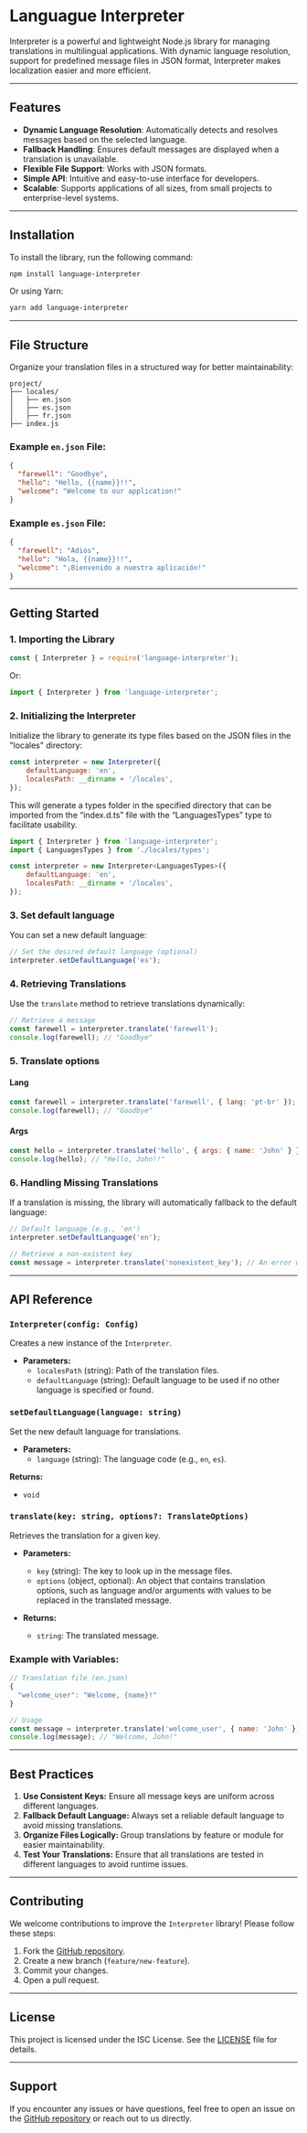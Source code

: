 # Languague Interpreter

Interpreter is a powerful and lightweight Node.js library for managing translations in multilingual applications. With dynamic language resolution, support for predefined message files in JSON format, Interpreter makes localization easier and more efficient.

---

## Features

- **Dynamic Language Resolution**: Automatically detects and resolves messages based on the selected language.
- **Fallback Handling**: Ensures default messages are displayed when a translation is unavailable.
- **Flexible File Support**: Works with JSON formats.
- **Simple API**: Intuitive and easy-to-use interface for developers.
- **Scalable**: Supports applications of all sizes, from small projects to enterprise-level systems.

---

## Installation

To install the library, run the following command:

```bash
npm install language-interpreter
```

Or using Yarn:

```bash
yarn add language-interpreter
```

---

## File Structure

Organize your translation files in a structured way for better maintainability:

```
project/
├── locales/
│   ├── en.json
│   ├── es.json
│   ├── fr.json
├── index.js
```

### Example `en.json` File:

```json
{
  "farewell": "Goodbye",
  "hello": "Hello, {{name}}!!",
  "welcome": "Welcome to our application!"
}
```

### Example `es.json` File:

```json
{
  "farewell": "Adiós",
  "hello": "Hola, {{name}}!!",
  "welcome": "¡Bienvenido a nuestra aplicación!"
}
```

---

## Getting Started

### 1. Importing the Library

```javascript
const { Interpreter } = require('language-interpreter');
```
Or:
```javascript
import { Interpreter } from 'language-interpreter';
```

### 2. Initializing the Interpreter

Initialize the library to generate its type files based on the JSON files in the "locales" directory:

```javascript
const interpreter = new Interpreter({
	defaultLanguage: 'en',
	localesPath: __dirname + '/locales',
});
```

This will generate a types folder in the specified directory that can be imported from the “index.d.ts” file with the “LanguagesTypes” type to facilitate usability.

```javascript
import { Interpreter } from 'language-interpreter';
import { LanguagesTypes } from './locales/types';

const interpreter = new Interpreter<LanguagesTypes>({
    defaultLanguage: 'en',
    localesPath: __dirname + '/locales',
});
```

### 3. Set default language

You can set a new default language:

```javascript
// Set the desired default language (optional)
interpreter.setDefaultLanguage('es');
```

### 4. Retrieving Translations

Use the `translate` method to retrieve translations dynamically:

```javascript
// Retrieve a message
const farewell = interpreter.translate('farewell');
console.log(farewell); // "Goodbye"
```

### 5. Translate options

#### Lang

```javascript
const farewell = interpreter.translate('farewell', { lang: 'pt-br' });
console.log(farewell); // "Goodbye"
```

#### Args
```javascript
const hello = interpreter.translate('hello', { args: { name: 'John' } });
console.log(hello); // "Hello, John!!"
```

### 6. Handling Missing Translations

If a translation is missing, the library will automatically fallback to the default language:

```javascript
// Default language (e.g., 'en')
interpreter.setDefaultLanguage('en');

// Retrieve a non-existent key
const message = interpreter.translate('nonexistent_key'); // An error will be thrown if the translation key is not found.
```

---

## API Reference

### `Interpreter(config: Config)`
Creates a new instance of the `Interpreter`.

- **Parameters:**
  - `localesPath` (string): Path of the translation files.
  - `defaultLanguage` (string): Default language to be used if no other language is specified or found.

### `setDefaultLanguage(language: string)`
Set the new default language for translations.

- **Parameters:**
  - `language` (string): The language code (e.g., `en`, `es`).

**Returns:**
- `void`

### `translate(key: string, options?: TranslateOptions)`
Retrieves the translation for a given key.

- **Parameters:**
  - `key` (string): The key to look up in the message files.
  - `options` (object, optional): An object that contains translation options, such as language and/or arguments with values to be replaced in the translated message.

- **Returns:**
  - `string`: The translated message.

### Example with Variables:

```javascript
// Translation file (en.json)
{
  "welcome_user": "Welcome, {name}!"
}

// Usage
const message = interpreter.translate('welcome_user', { name: 'John' });
console.log(message); // "Welcome, John!"
```

---

## Best Practices

1. **Use Consistent Keys:** Ensure all message keys are uniform across different languages.
2. **Fallback Default Language:** Always set a reliable default language to avoid missing translations.
3. **Organize Files Logically:** Group translations by feature or module for easier maintainability.
4. **Test Your Translations:** Ensure that all translations are tested in different languages to avoid runtime issues.

---

## Contributing

We welcome contributions to improve the `Interpreter` library! Please follow these steps:

1. Fork the [GitHub repository](https://github.com/joaop06/language-interpreter).
2. Create a new branch (`feature/new-feature`).
3. Commit your changes.
4. Open a pull request.

---

## License

This project is licensed under the ISC License. See the [LICENSE](LICENSE) file for details.

---

## Support

If you encounter any issues or have questions, feel free to open an issue on the [GitHub repository](https://github.com/joaop06/language-interpreter) or reach out to us directly.

